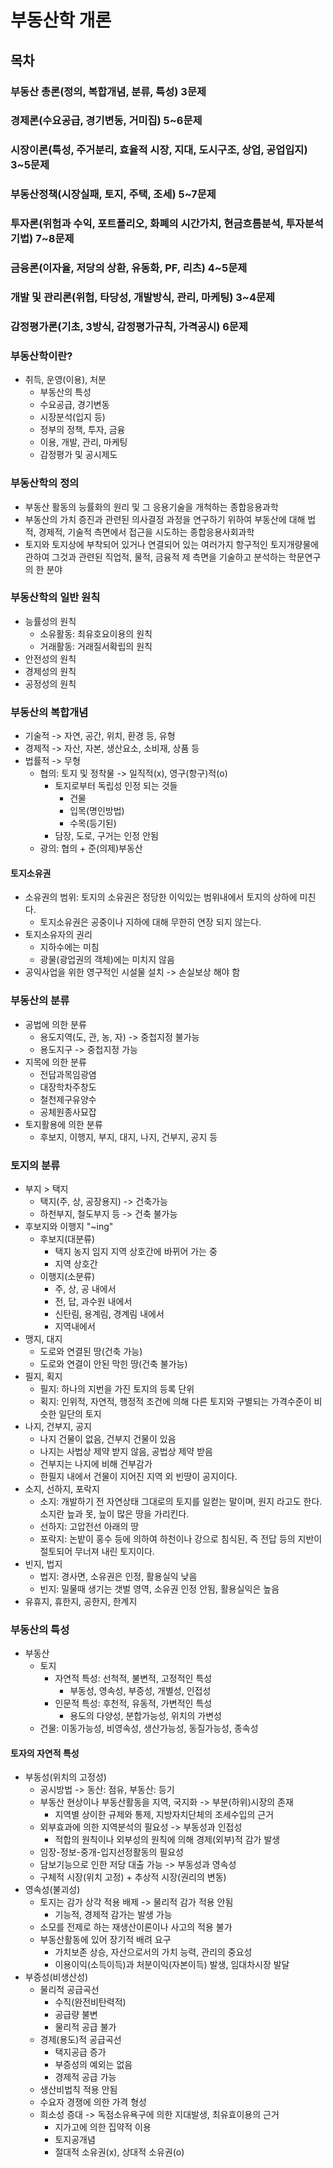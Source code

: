 # 부동산학 개론
## 목차
### 부동산 총론(정의, 복합개념, 분류, 특성) 3문제
### 경제론(수요공급, 경기변동, 거미집) 5~6문제
### 시장이론(특성, 주거분리, 효율적 시장, 지대, 도시구조, 상업, 공업입지) 3~5문제
### 부동산정책(시장실패, 토지, 주택, 조세) 5~7문제
### 투자론(위험과 수익, 포트폴리오, 화폐의 시간가치, 현금흐름분석, 투자분석기법) 7~8문제
### 금융론(이자율, 저당의 상환, 유동화, PF, 리츠) 4~5문제
### 개발 및 관리론(위험, 타당성, 개발방식, 관리, 마케팅) 3~4문제
### 감정평가론(기초, 3방식, 감정평가규칙, 가격공시) 6문제

### 부동산학이란?
- 취득, 운영(이용), 처분
    - 부동산의 특성
    - 수요공급, 경기변동
    - 시장분석(입지 등)
    - 정부의 정책, 투자, 금융
    - 이용, 개발, 관리, 마케팅
    - 감정평가 및 공시제도

### 부동산학의 정의
- 부동산 활동의 능률화의 원리 및 그 응용기술을 개척하는 종합응용과학
- 부동산의 가치 증진과 관련된 의사결정 과정을 연구하기 위하여 부동산에 대해 법적, 경제적, 기술적 측면에서 접근을 시도하는 종합응용사회과학
- 토지와 토지상에 부착되어 있거나 연결되어 있는 여러가지 항구적인 토지개량물에 관하여 그것과 관련된 직업적, 물적, 금융적 제 측면을 기술하고 분석하는 학문연구의 한 분야

### 부동산학의 일반 원칙
- 능률성의 원칙
    - 소유활동: 최유호요이용의 원칙
    - 거래활동: 거래질서확립의 원칙
- 안전성의 원칙
- 경제성의 원칙
- 공정성의 원칙

### 부동산의 복합개념
- 기술적 -> 자연, 공간, 위치, 환경 등, 유형
- 경제적 -> 자산, 자본, 생산요소, 소비재, 상품 등
- 법률적 -> 무형
    - 협의: 토지 및 정착물 -> 일직적(x), 영구(항구)적(o)
        - 토지로부터 독립성 인정 되는 것들
            - 건물
            - 입목(명인방법)
            - 수목(등기된)
        - 담장, 도로, 구거는 인정 안됨
    - 광의: 협의 + 준(의제)부동산
#### 토지소유권
- 소유권의 범위: 토지의 소유권은 정당한 이익있는 범위내에서 토지의 상하에 미친다.
    - 토지소유권은 공중이나 지하에 대해 무한히 연장 되지 않는다.
- 토지소유자의 권리
    - 지하수에는 미침
    - 광물(광업권의 객체)에는 미치지 않음
- 공익사업을 위한 영구적인 시설물 설치 -> 손실보상 해야 함

### 부동산의 분류
- 공법에 의한 분류
    - 용도지역(도, 관, 농, 자) -> 중첩지정 불가능
    - 용도지구 -> 중첩지정 가능
- 지목에 의한 분류
    - 전답과목임광염
    - 대장학차주창도
    - 철천제구유양수
    - 공체원종사묘잡
- 토지활용에 의한 분류
    - 후보지, 이행지, 부지, 대지, 나지, 건부지, 공지 등

### 토지의 분류
- 부지 > 택지
    - 택지(주, 상, 공장용지) -> 건축가능
    - 하천부지, 철도부지 등 -> 건축 불가능
- 후보지와 이행지 "~ing"
    - 후보지(대분류)
        - 택지 농지 임지 지역 상호간에 바뀌어 가는 중
        - 지역 상호간
    - 이행지(소분류)
        - 주, 상, 공 내에서
        - 전, 답, 과수원 내에서
        - 신탄림, 용계림, 경계림 내에서
        - 지역내에서
- 맹지, 대지
    - 도로와 연결된 땅(건축 가능)
    - 도로와 연결이 안된 막힌 땅(건축 불가능)
- 필지, 획지 
    - 필지: 하나의 지번을 가진 토지의 등록 단위
    - 획지: 인위적, 자연적, 행정적 조건에 의해 다른 토지와 구별되는 가격수준이 비슷한 일단의 토지
- 나지, 건부지, 공지
    - 나지 건물이 없음, 건부지 건물이 있음
    - 나지는 사법상 제약 받지 않음, 공법상 제약 받음
    - 건부지는 나지에 비해 건부감가
    - 한필지 내에서 건물이 지어진 지역 외 빈땅이 공지이다.
- 소지, 선하지, 포락지
    - 소지: 개발하기 전 자연상태 그대로의 토지를 일컫는 말이며, 원지 라고도 한다. 소지란 늪과 못, 늪이 많은 땅을 가리킨다.
    - 선하지: 고압전선 아래의 땅
    - 포락지: 논밭이 홍수 등에 의하여 하천이나 강으로 침식된, 즉 전답 등의 지반이 절토되어 무너져 내린 토지이다.
- 빈지, 법지
    - 법지: 경사면, 소유권은 인정, 활용실익 낮음
    - 빈지: 밀물때 생기는 갯벌 영역, 소유권 인정 안됨, 활용실익은 높음
- 유휴지, 휴한지, 공한지, 한계지

### 부동산의 특성
- 부동산
    - 토지
        - 자연적 특성: 선척적, 불변적, 고정적인 특성
            - 부동성, 영속성, 부증성, 개별성, 인접성
        - 인문적 특성: 후천적, 유동적, 가변적인 특성
            - 용도의 다양성, 분합가능성, 위치의 가변성
    - 건물: 이동가능성, 비영속성, 생산가능성, 동질가능성, 종속성
#### 토자의 자연적 특성
- 부동성(위치의 고정성)
    - 공시방법 -> 동산: 점유, 부동산: 등기
    - 부동산 현상이나 부동산활동을 지역, 국지화 -> 부분(하위)시장의 존재
        - 지역별 상이한 규제와 통제, 지방자치단체의 조세수입의 근거
    - 외부효과에 의한 지역분석의 필요성 -> 부동성과 인접성
        - 적합의 원칙이나 외부성의 원칙에 의해 경제(외부)적 감가 발생
    - 임장-정보-중개-입지선정활동의 필요성
    - 담보기능으로 인한 저당 대출 가능 -> 부동성과 영속성
    - 구체적 시장(위치 고정) + 추상적 시장(권리의 변동)
- 영속성(불괴성)
    - 토지는 감가 상각 적용 배제 -> 물리적 감가 적용 안됨
        - 기능적, 경제적 감가는 발생 가능
    - 소모를 전제로 하는 재생산이론이나 사고의 적용 불가
    - 부동산활동에 있어 장기적 배려 요구
        - 가치보존 상승, 자산으로서의 가치 능력, 관리의 중요성
        - 이용이익(소득이득)과 처분이익(자본이득) 발생, 임대차시장 발달
- 부증성(비생산성)
    - 물리적 공급곡선
        - 수직(완전비탄력적)
        - 공급량 불변
        - 물리적 공급 불가
    - 경제(용도)적 공급곡선
        - 택지공급 증가
        - 부증성의 예외는 없음
        - 경제적 공급 가능
    - 생산비법칙 적용 안됨
    - 수요자 경쟁에 의한 가격 형성
    - 희소성 증대 -> 독점소유욕구에 의한 지대발생, 최유효이용의 근거
        - 지가고에 의한 집약적 이용
        - 토지공개념
        - 절대적 소유권(x), 상대적 소유권(o)